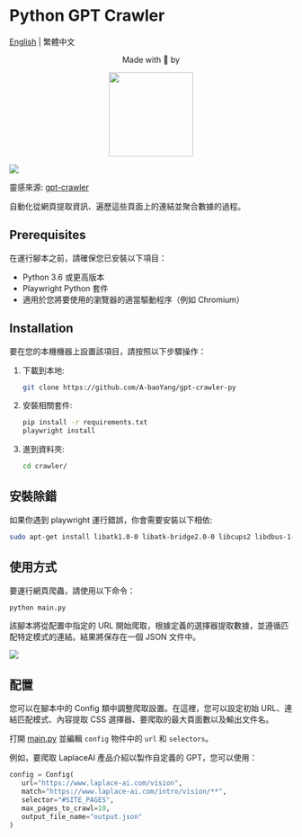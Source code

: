 # Python GPT Crawler
[English](README-zh.md) | 繁體中文

<div align="center"><p>Made with 🧡 by<p><img href="https://www.laplace-ai.com/" src="https://i.imgur.com/8ysifyO.png" width="150px"></div>

![](https://i.imgur.com/ywvxH5W.gif)

靈感來源: [gpt-crawler](https://github.com/BuilderIO/gpt-crawler)

自動化從網頁提取資訊、遍歷這些頁面上的連結並聚合數據的過程。

## Prerequisites

在運行腳本之前，請確保您已安裝以下項目：
- Python 3.6 或更高版本
- Playwright Python 套件
- 適用於您將要使用的瀏覽器的適當驅動程序（例如 Chromium）

## Installation

要在您的本機機器上設置該項目，請按照以下步驟操作：

1. 下載到本地:
   ```bash
   git clone https://github.com/A-baoYang/gpt-crawler-py
   ```
2. 安裝相關套件:
   ```bash
   pip install -r requirements.txt
   playwright install
   ```
3. 進到資料夾:
   ```bash
   cd crawler/
   ```

## 安裝除錯
如果你遇到 playwright 運行錯誤，你會需要安裝以下相依:
```bash
sudo apt-get install libatk1.0-0 libatk-bridge2.0-0 libcups2 libdbus-1-3 libxkbcommon0 libatspi2.0-0 libxcomposite1 libxrandr2 libgbm1 libasound2
```

## 使用方式
要運行網頁爬蟲，請使用以下命令：
```bash
python main.py
```
該腳本將從配置中指定的 URL 開始爬取，根據定義的選擇器提取數據，並遵循匹配特定模式的連結。結果將保存在一個 JSON 文件中。

![](https://i.imgur.com/4tLHFAo.png)

## 配置
您可以在腳本中的 Config 類中調整爬取設置。在這裡，您可以設定初始 URL、連結匹配模式、內容提取 CSS 選擇器、要爬取的最大頁面數以及輸出文件名。

打開 [main.py](crawler/main.py) 並編輯 `config` 物件中的 `url` 和 `selectors`。

例如，要爬取 LaplaceAI 產品介紹以製作自定義的 GPT，您可以使用：


```python
config = Config(
   url="https://www.laplace-ai.com/vision",
   match="https://www.laplace-ai.com/intro/vision/**",
   selector="#SITE_PAGES",
   max_pages_to_crawl=10,
   output_file_name="output.json"
)
```
